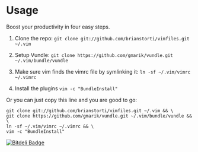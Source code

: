 Usage
========

Boost your productivity in four easy steps.

1. Clone the repo:
`git clone git://github.com/brianstorti/vimfiles.git ~/.vim`

2. Setup Vundle:
`git clone https://github.com/gmarik/vundle.git ~/.vim/bundle/vundle`

3. Make sure vim finds the vimrc file by symlinking it:
`ln -sf ~/.vim/vimrc ~/.vimrc`

4. Install the plugins `vim -c "BundleInstall"`

Or you can just copy this line and you are good to go:
```
git clone git://github.com/brianstorti/vimfiles.git ~/.vim && \
git clone https://github.com/gmarik/vundle.git ~/.vim/bundle/vundle && \
ln -sf ~/.vim/vimrc ~/.vimrc && \
vim -c "BundleInstall"
```


[![Bitdeli Badge](https://d2weczhvl823v0.cloudfront.net/brianstorti/vimfiles/trend.png)](https://bitdeli.com/free "Bitdeli Badge")

